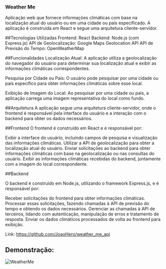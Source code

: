 ### Weather Me
Aplicação web que fornece informações climáticas com base na localização atual do usuário ou em uma cidade ou país especificado. A aplicação é construída em React e segue uma arquitetura cliente-servidor.

##Tecnologias Utilizadas
Frontend: React
Backend: Node.js (com Express.js)
API de Geolocalização: Google Maps Geolocation API
API de Previsão do Tempo: OpenWeatherMap

##Funcionalidades
Localização Atual: A aplicação utiliza a geolocalização do navegador do usuário para determinar sua localização atual e exibir as informações climáticas correspondentes.

Pesquisa por Cidade ou País: O usuário pode pesquisar por uma cidade ou país específico para obter informações climáticas sobre esse local.

Exibição de Imagem do Local: Ao pesquisar por uma cidade ou país, a aplicação carrega uma imagem representativa do local como fundo.

##Arquitetura
A aplicação segue uma arquitetura cliente-servidor, onde o frontend é responsável pela interface do usuário e a interação com o backend para obter os dados necessários.

##Frontend
O frontend é construído em React e é responsável por:

Exibir a interface do usuário, incluindo campos de pesquisa e visualização das informações climáticas.
Utilizar a API de geolocalização para obter a localização atual do usuário.
Enviar solicitações ao backend para obter informações climáticas com base na geolocalização ou nas consultas do usuário.
Exibir as informações climáticas recebidas do backend, juntamente com a imagem do local correspondente.

##Backend

O backend é construído em Node.js, utilizando o framework Express.js, e é responsável por:

Receber solicitações do frontend para obter informações climáticas.
Processar essas solicitações, fazendo chamadas à API de previsão do tempo e obtendo os dados necessários.
Gerenciar as chamadas à API de terceiros, lidando com autenticação, manipulação de erros e tratamento de resposta.
Enviar os dados climáticos processados de volta ao frontend para exibição.

Link: https://github.com/JoaoHero/weather_me_api

## Demonstração:

![WeatherMe](https://github.com/JoaoHero/WeatherMe/assets/101435425/868f015d-d67c-4ff7-80ca-ef96cc14476d)


